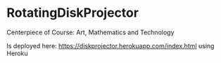 # RotatingDiskProjector
Centerpiece of Course: Art, Mathematics and Technology

Is deployed here: https://diskprojector.herokuapp.com/index.html using Heroku
